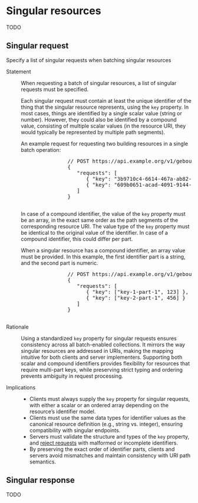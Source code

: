 # Singular resources

TODO

## Singular request

<div class="rule" id="/batching/req-singular" data-type="technical">
   <p class="rulelab">Specify a list of singular requests when batching singular resources</p>
   <dl>
      <dt>Statement</dt>
      <dd>
         <p>When requesting a batch of singular resources, a list of singular requests must be specified.</p>
         <p>Each singular request must contain at least the unique identifier of the thing that the singular resource represents, using the <code>key</code> property. In most cases, things are identified by a single scalar value (string or number). However, they could also be identified by a compound value, consisting of multiple scalar values (in the resource URI, they would typically be represented by multiple path segments).</p>
         <div class="example">
            <p>An example request for requesting two building resources in a single batch operation:</p>
            <pre>
               // POST https://api.example.org/v1/gebouwen/_batch
               {
                  "requests": [
                     { "key": "3b9710c4-6614-467a-ab82-36822cf48db1" },
                     { "key": "609b0651-acad-4091-9144-432621df8bf8" }
                  ]
               }
            </pre>
         </div>
         <p>In case of a compound identifier, the value of the <code>key</code> property must be an array, in the exact same order as the path segments of the corresponding resource URI. The value type of the <code>key</code> property must be identical to the original value of the identifier. In case of a compound identifier, this could differ per part.</p>
         <div class="example">
            <p>When a singular resource has a compound identifier, an array value must be provided. In this example, the first identifier part is a string, and the second part is numeric.</p>
            <pre>
               // POST https://api.example.org/v1/gebouwen/_batch
               {
                  "requests": [
                     { "key": ["key-1-part-1", 123] },
                     { "key": ["key-2-part-1", 456] }
                  ]
               }
            </pre>
         </div>
      </dd>
      <dt>Rationale</dt>
      <dd>
         <p>Using a standardized <code>key</code> property for singular requests ensures consistency across all batch-enabled collections. It mirrors the way singular resources are addressed in URIs, making the mapping intuitive for both clients and server implementers. Supporting both scalar and compound identifiers provides flexibility for resources that require multi-part keys, while preserving strict typing and ordering prevents ambiguity in request processing.</p>
      </dd>
      <dt>Implications</dt>
      <dd>
         <ul>
            <li>Clients must always supply the <code>key</code> property for singular requests, with either a scalar or an ordered array depending on the resource’s identifier model.</li>
            <li>Clients must use the same data types for identifier values as the canonical resource definition (e.g., string vs. integer), ensuring compatibility with singular endpoints.</li>
            <li>Servers must validate the structure and types of the <code>key</code> property, and <a href="#invalid-request">reject requests</a> with malformed or incomplete identifiers.</li>
            <li>By preserving the exact order of identifier parts, clients and servers avoid mismatches and maintain consistency with URI path semantics.</li>
         </ul>
      </dd>
   </dl>
</div>

## Singular response

TODO
